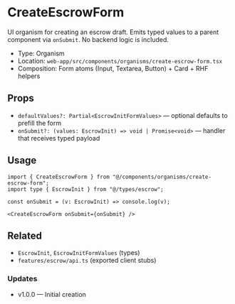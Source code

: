 # CreateEscrowForm

UI organism for creating an escrow draft. Emits typed values to a parent component via `onSubmit`. No backend logic is included.

- Type: Organism
- Location: `web-app/src/components/organisms/create-escrow-form.tsx`
- Composition: Form atoms (Input, Textarea, Button) + Card + RHF helpers

## Props
- `defaultValues?: Partial<EscrowInitFormValues>` — optional defaults to prefill the form
- `onSubmit?: (values: EscrowInit) => void | Promise<void>` — handler that receives typed payload

## Usage
```tsx
import { CreateEscrowForm } from "@/components/organisms/create-escrow-form";
import type { EscrowInit } from "@/types/escrow";

const onSubmit = (v: EscrowInit) => console.log(v);

<CreateEscrowForm onSubmit={onSubmit} />
```

## Related
- `EscrowInit`, `EscrowInitFormValues` (types)
- `features/escrow/api.ts` (exported client stubs)

### Updates
- v1.0.0 — Initial creation

